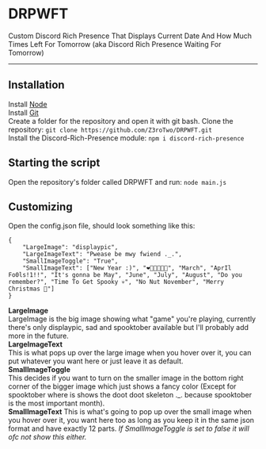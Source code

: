 # DRPWFT
Custom Discord Rich Presence That Displays Current Date And How Much Times Left For Tomorrow (aka Discord Rich Presence Waiting For Tomorrow)

---

Installation
------
Install [Node](https://nodejs.org)  
Install [Git](https://git-scm.com/downloads)  
Create a folder for the repository and open it with git bash.
Clone the repository: ```git clone https://github.com/Z3roTwo/DRPWFT.git```  
Install the Discord-Rich-Presence module: ```npm i discord-rich-presence```  

Starting the script
------
Open the repository's folder called DRPWFT and run: ```node main.js```  

Customizing
------
Open the config.json file, should look something like this:
```
{
    "LargeImage": "displaypic",
    "LargeImageText": "Pwease be mwy fwiend ._.",
    "SmallImageToggle": "True",
    "SmallImageText": ["New Year :)", "❤️🧡💛💚💙💜", "March", "AprIl Fo0ls!1!!", "It's gonna be May", "June", "July", "August", "Do you remember?", "Time To Get Spooky 💀", "No Nut November", "Merry Christmas 🎅"]
}
```  

**LargeImage**  
LargeImage is the big image showing what "game" you're playing, currently there's only displaypic, sad and spooktober available but I'll probably add more in the future.  
**LargeImageText**  
This is what pops up over the large image when you hover over it, you can put whatever you want here or just leave it as default.  
**SmallImageToggle**  
This decides if you want to turn on the smaller image in the bottom right corner of the bigger image which just shows a fancy color (Except for spooktober where is shows the doot doot skeleton ._. because spooktober is the most important month).  
**SmallImageText**
This is what's going to pop up over the small image when you hover over it, you want here too as long as you keep it in the same json format and have exactly 12 parts. *If SmallImageToggle is set to false it will ofc not show this either.*  
